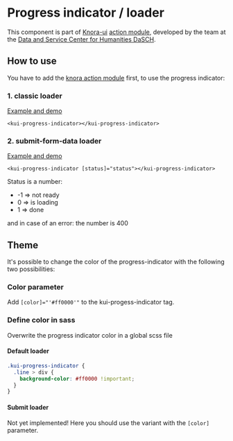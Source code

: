 # Progress indicator / loader
This component is part of [Knora-ui](https://github.com/dhlab-basel/Knora-ui) [action module](https://www.npmjs.com/package/%40knora%2Faction), developed by the team at the [Data and Service Center for Humanities DaSCH](http://dasch.swiss).

## How to use
You have to add the [knora action module](https://www.npmjs.com/package/%40knora%2Faction) first, to use the progress indicator:

### 1. classic loader
[Example and demo](https://stackblitz.com/edit/knora-progress-indicator)

`<kui-progress-indicator></kui-progress-indicator>`

### 2. submit-form-data loader
[Example and demo](https://stackblitz.com/edit/knora-progress-indicator)

`<kui-progress-indicator [status]="status"></kui-progress-indicator>`

Status is a number:
* -1 => not ready
*  0 => is loading
*  1 => done

and in case of an error: the number is 400

## Theme 
It's possible to change the color of the progress-indicator with the following two possibilities:

### Color parameter
Add `[color]="'#ff0000'"` to the kui-progess-indicator tag.

### Define color in sass
Overwrite the progress indicator color in a global scss file

#### Default loader
```SCSS
.kui-progress-indicator {
  .line > div {
    background-color: #ff0000 !important;
  }
}
```

#### Submit loader 
Not yet implemented! Here you should use the variant with the `[color]` parameter.
